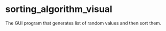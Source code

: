 # sorting_algorithm_visual
The GUI program that generates list of random values and then sort them.

